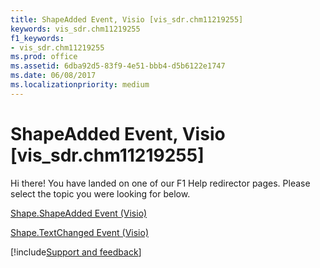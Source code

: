 ```yaml
---
title: ShapeAdded Event, Visio [vis_sdr.chm11219255]
keywords: vis_sdr.chm11219255
f1_keywords:
- vis_sdr.chm11219255
ms.prod: office
ms.assetid: 6dba92d5-83f9-4e51-bbb4-d5b6122e1747
ms.date: 06/08/2017
ms.localizationpriority: medium
---
```



# ShapeAdded Event, Visio [vis_sdr.chm11219255]

Hi there! You have landed on one of our F1 Help redirector pages. Please select the topic you were looking for below.

[Shape.ShapeAdded Event (Visio)](https://msdn.microsoft.com/library/89e562f4-f3b0-54bd-cbac-515eecb70c97%28Office.15%29.aspx)

[Shape.TextChanged Event (Visio)](https://msdn.microsoft.com/library/e6516896-de9e-e90f-679b-541c15ab26db%28Office.15%29.aspx)

[!include[Support and feedback](~/includes/feedback-boilerplate.md)]